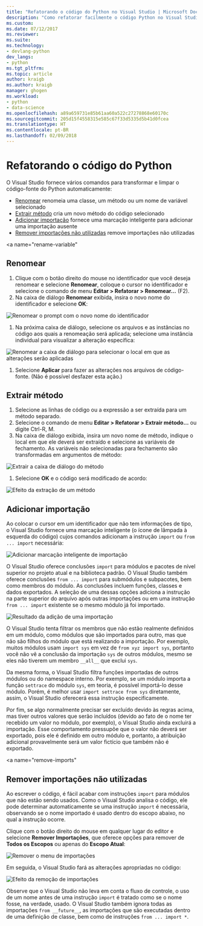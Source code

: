 ```yaml
---
title: "Refatorando o código do Python no Visual Studio | Microsoft Docs"
description: "Como refatorar facilmente o código Python no Visual Studio renomeando identificadores, extraindo métodos, adicionando importações e removendo importações não utilizadas."
ms.custom: 
ms.date: 07/12/2017
ms.reviewer: 
ms.suite: 
ms.technology:
- devlang-python
dev_langs:
- python
ms.tgt_pltfrm: 
ms.topic: article
author: kraigb
ms.author: kraigb
manager: ghogen
ms.workload:
- python
- data-science
ms.openlocfilehash: a89a659731e85b61aa60a522c27278868e60170c
ms.sourcegitcommit: 205d15f4558315e585c67f33d5335d5b41d0fcea
ms.translationtype: HT
ms.contentlocale: pt-BR
ms.lasthandoff: 02/09/2018
---
```

# <a name="refactoring-python-code"></a>Refatorando o código do Python

O Visual Studio fornece vários comandos para transformar e limpar o código-fonte do Python automaticamente:

- [Renomear](#rename) renomeia uma classe, um método ou um nome de variável selecionado
- [Extrair método](#extract-method) cria um novo método do código selecionado
- [Adicionar importação](#add-import) fornece uma marcação inteligente para adicionar uma importação ausente
- [Remover importações não utilizadas](#remove-unused-imports) remove importações não utilizadas

<a name="rename-variable"</a>

## <a name="rename"></a>Renomear

1. Clique com o botão direito do mouse no identificador que você deseja renomear e selecione **Renomear**, coloque o cursor no identificador e selecione o comando de menu **Editar > Refatorar > Renomear...**  (F2).
1. Na caixa de diálogo **Renomear** exibida, insira o novo nome do identificador e selecione **OK**:

  ![Renomear o prompt com o novo nome do identificador](media/code-refactor-rename-1.png)

1. Na próxima caixa de diálogo, selecione os arquivos e as instâncias no código aos quais a renomeação será aplicada; selecione uma instância individual para visualizar a alteração específica:

  ![Renomear a caixa de diálogo para selecionar o local em que as alterações serão aplicadas](media/code-refactor-rename-2.png)

1. Selecione **Aplicar** para fazer as alterações nos arquivos de código-fonte. (Não é possível desfazer esta ação.)

## <a name="extract-method"></a>Extrair método

1. Selecione as linhas de código ou a expressão a ser extraída para um método separado.
1. Selecione o comando de menu **Editar > Refatorar > Extrair método...** ou digite Ctrl-R, M.
1. Na caixa de diálogo exibida, insira um novo nome de método, indique o local em que ele deverá ser extraído e selecione as variáveis de fechamento. As variáveis não selecionadas para fechamento são transformadas em argumentos de método:

  ![Extrair a caixa de diálogo do método](media/code-refactor-extract-method-1.png)

1. Selecione **OK** e o código será modificado de acordo:

  ![Efeito da extração de um método](media/code-refactor-extract-method-2.png)

## <a name="add-import"></a>Adicionar importação

Ao colocar o cursor em um identificador que não tem informações de tipo, o Visual Studio fornece uma marcação inteligente (o ícone de lâmpada à esquerda do código) cujos comandos adicionam a instrução `import` ou `from ... import` necessária:

![Adicionar marcação inteligente de importação](media/code-refactor-add-import-1.png)

O Visual Studio oferece conclusões `import` para módulos e pacotes de nível superior no projeto atual e na biblioteca padrão. O Visual Studio também oferece conclusões `from ... import` para submódulos e subpacotes, bem como membros do módulo. As conclusões incluem funções, classes e dados exportados. A seleção de uma dessas opções adiciona a instrução na parte superior do arquivo após outras importações ou em uma instrução `from ... import` existente se o mesmo módulo já foi importado.

![Resultado da adição de uma importação](media/code-refactor-add-import-2.png)

O Visual Studio tenta filtrar os membros que não estão realmente definidos em um módulo, como módulos que são importados para outro, mas que não são filhos do módulo que está realizando a importação. Por exemplo, muitos módulos usam `import sys` em vez de `from xyz import sys`, portanto você não vê a conclusão da importação `sys` de outros módulos, mesmo se eles não tiverem um membro `__all__` que exclui `sys`.

Da mesma forma, o Visual Studio filtra funções importadas de outros módulos ou do namespace interno. Por exemplo, se um módulo importa a função `settrace` do módulo `sys`, em teoria, é possível importá-lo desse módulo. Porém, é melhor usar `import settrace from sys` diretamente, assim, o Visual Studio oferecerá essa instrução especificamente.

Por fim, se algo normalmente precisar ser excluído devido às regras acima, mas tiver outros valores que serão incluídos (devido ao fato de o nome ter recebido um valor no módulo, por exemplo), o Visual Studio ainda excluirá a importação. Esse comportamento pressupõe que o valor não deverá ser exportado, pois ele é definido em outro módulo e, portanto, a atribuição adicional provavelmente será um valor fictício que também não é exportado.

<a name="remove-imports"</a>

## <a name="remove-unused-imports"></a>Remover importações não utilizadas

Ao escrever o código, é fácil acabar com instruções `import` para módulos que não estão sendo usados. Como o Visual Studio analisa o código, ele pode determinar automaticamente se uma instrução `import` é necessária, observando se o nome importado é usado dentro do escopo abaixo, no qual a instrução ocorre.

Clique com o botão direito do mouse em qualquer lugar do editor e selecione **Remover Importações**, que oferece opções para remover de **Todos os Escopos** ou apenas do **Escopo Atual**:

![Remover o menu de importações](media/code-refactor-remove-imports-1.png)

Em seguida, o Visual Studio fará as alterações apropriadas no código:

![Efeito da remoção de importações](media/code-refactor-remove-imports-2.png)

Observe que o Visual Studio não leva em conta o fluxo de controle, o uso de um nome antes de uma instrução `import` é tratado como se o nome fosse, na verdade, usado. O Visual Studio também ignora todas as importações `from __future__`, as importações que são executadas dentro de uma definição de classe, bem como de instruções `from ... import *`.